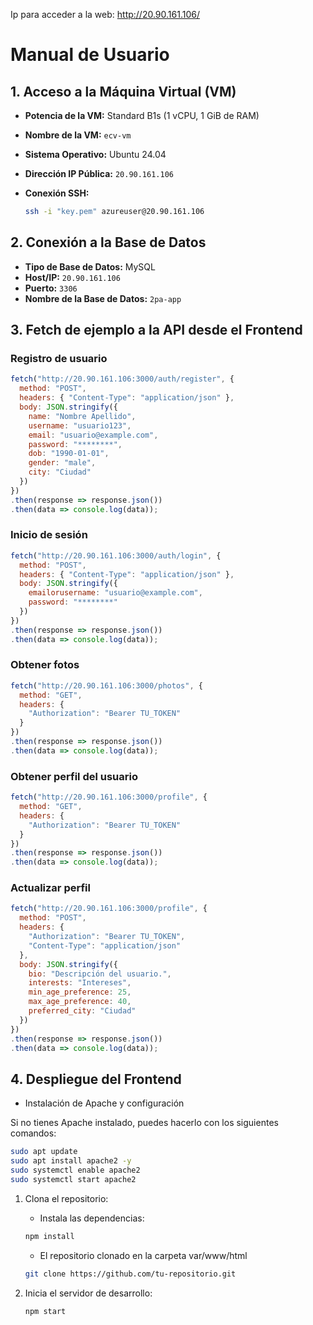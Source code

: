 Ip para acceder a la web:
http://20.90.161.106/

# Manual de Usuario

## 1. Acceso a la Máquina Virtual (VM)

- **Potencia de la VM:** Standard B1s (1 vCPU, 1 GiB de RAM)

- **Nombre de la VM:** `ecv-vm`
- **Sistema Operativo:** Ubuntu 24.04
- **Dirección IP Pública:** `20.90.161.106`
- **Conexión SSH:**
  ```bash
  ssh -i "key.pem" azureuser@20.90.161.106
  ```

## 2. Conexión a la Base de Datos

- **Tipo de Base de Datos:** MySQL
- **Host/IP:** `20.90.161.106`
- **Puerto:** `3306`
- **Nombre de la Base de Datos:** `2pa-app`

## 3. Fetch de ejemplo a la API desde el Frontend

### Registro de usuario
```javascript
fetch("http://20.90.161.106:3000/auth/register", {
  method: "POST",
  headers: { "Content-Type": "application/json" },
  body: JSON.stringify({
    name: "Nombre Apellido",
    username: "usuario123",
    email: "usuario@example.com",
    password: "********",
    dob: "1990-01-01",
    gender: "male",
    city: "Ciudad"
  })
})
.then(response => response.json())
.then(data => console.log(data));
```

### Inicio de sesión
```javascript
fetch("http://20.90.161.106:3000/auth/login", {
  method: "POST",
  headers: { "Content-Type": "application/json" },
  body: JSON.stringify({
    emailorusername: "usuario@example.com",
    password: "********"
  })
})
.then(response => response.json())
.then(data => console.log(data));
```

### Obtener fotos
```javascript
fetch("http://20.90.161.106:3000/photos", {
  method: "GET",
  headers: {
    "Authorization": "Bearer TU_TOKEN"
  }
})
.then(response => response.json())
.then(data => console.log(data));
```

### Obtener perfil del usuario
```javascript
fetch("http://20.90.161.106:3000/profile", {
  method: "GET",
  headers: {
    "Authorization": "Bearer TU_TOKEN"
  }
})
.then(response => response.json())
.then(data => console.log(data));
```

### Actualizar perfil
```javascript
fetch("http://20.90.161.106:3000/profile", {
  method: "POST",
  headers: {
    "Authorization": "Bearer TU_TOKEN",
    "Content-Type": "application/json"
  },
  body: JSON.stringify({
    bio: "Descripción del usuario.",
    interests: "Intereses",
    min_age_preference: 25,
    max_age_preference: 40,
    preferred_city: "Ciudad"
  })
})
.then(response => response.json())
.then(data => console.log(data));
```

## 4. Despliegue del Frontend

- Instalación de Apache y configuración

Si no tienes Apache instalado, puedes hacerlo con los siguientes comandos:
 ```bash
sudo apt update
sudo apt install apache2 -y
sudo systemctl enable apache2
sudo systemctl start apache2
 ```
1. Clona el repositorio:
   - Instala las dependencias:
   ```bash
   npm install
   ```
   - El repositorio clonado en la carpeta var/www/html
   ```bash
   git clone https://github.com/tu-repositorio.git
   ```

2. Inicia el servidor de desarrollo:
   ```bash
   npm start
   ```
